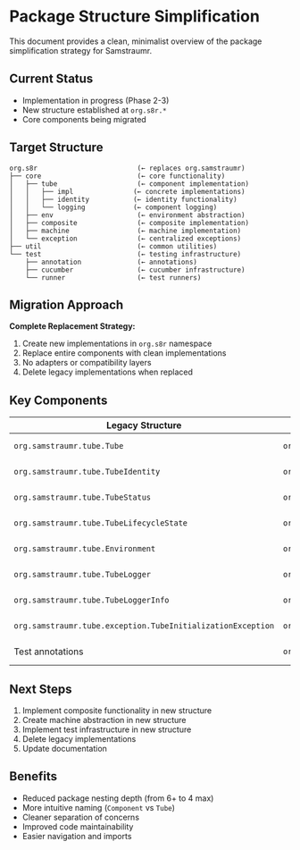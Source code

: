 <!-- 
Copyright (c) 2025 [Eric C. Mumford (@heymumford)](https://github.com/heymumford), Gemini Deep Research, Claude 3.7.
-->

# Package Structure Simplification

This document provides a clean, minimalist overview of the package simplification strategy for Samstraumr.

## Current Status

- Implementation in progress (Phase 2-3)
- New structure established at `org.s8r.*`
- Core components being migrated

## Target Structure

```
org.s8r                         (← replaces org.samstraumr)
├── core                        (← core functionality)
│   ├── tube                    (← component implementation)
│   │   ├── impl               (← concrete implementations)
│   │   ├── identity           (← identity functionality)
│   │   └── logging            (← component logging)
│   ├── env                     (← environment abstraction)
│   ├── composite               (← composite implementation)
│   ├── machine                 (← machine implementation)
│   └── exception               (← centralized exceptions)
├── util                        (← common utilities)
└── test                        (← testing infrastructure)
    ├── annotation              (← annotations)
    ├── cucumber                (← cucumber infrastructure)
    └── runner                  (← test runners)
```

## Migration Approach

**Complete Replacement Strategy:**
1. Create new implementations in `org.s8r` namespace
2. Replace entire components with clean implementations
3. No adapters or compatibility layers
4. Delete legacy implementations when replaced

## Key Components

|                      Legacy Structure                       |                  New Structure                   |   Status   |
|-------------------------------------------------------------|--------------------------------------------------|------------|
| `org.samstraumr.tube.Tube`                                  | `org.s8r.core.tube.impl.Component`               | ✅ Complete |
| `org.samstraumr.tube.TubeIdentity`                          | `org.s8r.core.tube.identity.Identity`            | ✅ Complete |
| `org.samstraumr.tube.TubeStatus`                            | `org.s8r.core.tube.Status`                       | ✅ Complete |
| `org.samstraumr.tube.TubeLifecycleState`                    | `org.s8r.core.tube.LifecycleState`               | ✅ Complete |
| `org.samstraumr.tube.Environment`                           | `org.s8r.core.env.Environment`                   | ✅ Complete |
| `org.samstraumr.tube.TubeLogger`                            | `org.s8r.core.tube.logging.Logger`               | ✅ Complete |
| `org.samstraumr.tube.TubeLoggerInfo`                        | `org.s8r.core.tube.logging.LoggerInfo`           | ✅ Complete |
| `org.samstraumr.tube.exception.TubeInitializationException` | `org.s8r.core.exception.InitializationException` | ✅ Complete |
| Test annotations                                            | `org.s8r.test.annotation.*`                      | ✅ Complete |

## Next Steps

1. Implement composite functionality in new structure
2. Create machine abstraction in new structure
3. Implement test infrastructure in new structure
4. Delete legacy implementations
5. Update documentation

## Benefits

- Reduced package nesting depth (from 6+ to 4 max)
- More intuitive naming (`Component` vs `Tube`)
- Cleaner separation of concerns
- Improved code maintainability
- Easier navigation and imports
